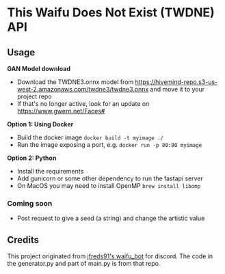 # This Waifu Does Not Exist (TWDNE) API

## Usage

**GAN Model download**
- Download the TWDNE3.onnx model from https://hivemind-repo.s3-us-west-2.amazonaws.com/twdne3/twdne3.onnx and move it to your project repo
- If that's no longer active, look for an update on https://www.gwern.net/Faces#

**Option 1: Using Docker**
- Build the docker image `docker build -t myimage ./`
- Run the image exposing a port, e.g. `docker run -p 80:80 myimage`

**Option 2: Python**
- Install the requirements
- Add gunicorn or some other dependency to run the fastapi server
- On MacOS you may need to install OpenMP `brew install libomp`


### Coming soon
- Post request to give a seed (a string) and change the artistic value


## Credits
This project originated from [jfreds91's waifu_bot](https://github.com/jfreds91/waifu_bot) for discord.
The code in the generator.py and part of main.py is from that repo.
